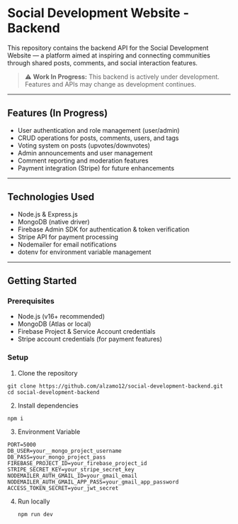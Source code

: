 # Social Development Website - Backend

This repository contains the backend API for the Social Development Website — a platform aimed at inspiring and connecting communities through shared posts, comments, and social interaction features.

> ⚠️ **Work In Progress:** This backend is actively under development. Features and APIs may change as development continues.

---

## Features (In Progress)

- User authentication and role management (user/admin)
- CRUD operations for posts, comments, users, and tags
- Voting system on posts (upvotes/downvotes)
- Admin announcements and user management
- Comment reporting and moderation features
- Payment integration (Stripe) for future enhancements

---

## Technologies Used

- Node.js & Express.js
- MongoDB (native driver)
- Firebase Admin SDK for authentication & token verification
- Stripe API for payment processing
- Nodemailer for email notifications
- dotenv for environment variable management

---

## Getting Started

### Prerequisites

- Node.js (v16+ recommended)
- MongoDB (Atlas or local)
- Firebase Project & Service Account credentials
- Stripe account credentials (for payment features)

### Setup

1. Clone the repository

```
git clone https://github.com/alzamo12/social-development-backend.git
cd social-development-backend
```

2. Install dependencies
  ```
npm i
```

3. Environment Variable
 ```
PORT=5000
DB_USER=your__mongo_project_username
DB_PASS=your_mongo_project_pass
FIREBASE_PROJECT_ID=your_firebase_project_id
STRIPE_SECRET_KEY=your_stripe_secret_key
NODEMAILER_AUTH_GMAIL_ID=your_gmail_email
NODEMAILER_AUTH_GMAIL_APP_PASS=your_gmail_app_password
ACCESS_TOKEN_SECRET=your_jwt_secret
```
4. Run locally
   ```
   npm run dev
   ```

